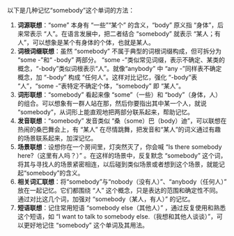 以下是几种记忆“somebody”这个单词的方法：
1. **词源联想**：“some” 本身有 “一些”“某个” 的含义，“body” 原义指 “身体”，后来常表示 “人”。在语言发展中，把二者结合 “somebody” 就表示 “某人；有人”，可以想象是某个有身体的个体，也就是某人。
2. **词根词缀联想**：虽然 “somebody” 不属于典型的词根词缀构成，但可拆分为 “some -”和“ -body” 两部分。 “some -”类似常见词缀，表示不确定、某类的概念，“-body”类似词根表示“人”。就像“anybody” 中 “any -”同样表不确定概念，加 “-body” 构成 “任何人”。这样对比记忆，强化 “-body”表 “人”，“some -”表特定不确定个体，“somebody” 即 “某人”。
3. **词形联想**：“somebody” 看起来像 “some”（一些）和 “body”（身体，人）的组合。可以想象有一群人站在那，然后你要指出其中某一个人，就说 “somebody”，从词形上能直观地把两部分联系起来，帮助记忆。
4. **发音联想**：“somebody” 发音类似 “桑（some）巴（body）迪”，可以联想在热闹的桑巴舞会上，有 “某人” 在尽情跳舞，把发音和“某人”的词义通过有趣的场景联系起来，加深记忆。
5. **场景联想**：设想你在一个房间里，灯突然灭了，你会喊 “Is there somebody here?（这里有人吗？）” 。在这样的场景中，反复默念 “somebody” 这个词，将其与寻找人的场景紧密相连，以后碰到类似场景或者想到这个场景，就能记起“somebody”的含义。
6. **相关词汇联想**：将“somebody”与“nobody（没有人）”、“anybody（任何人）” 放在一起记忆。它们都围绕 “人” 这个概念，只是表达的范围和确定性不同。通过对比这几个词，加强对 “somebody（某人，有人）” 的记忆。
7. **短语联想**：记住常用短语 “somebody else（其他人）” ，通过反复使用和熟悉这个短语，如 “I want to talk to somebody else.（我想和其他人谈谈）”，可以更好地记住 “somebody” 这个单词及其用法。 